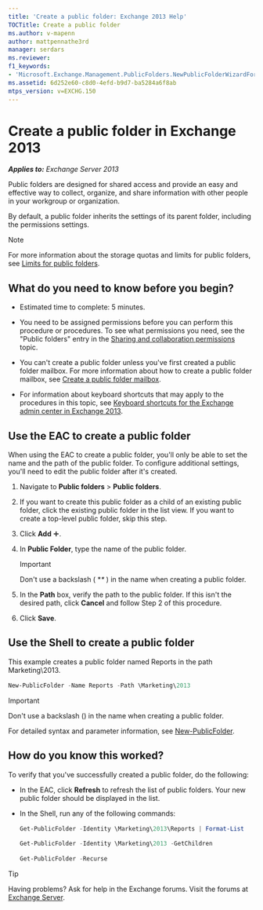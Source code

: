 ```yaml
---
title: 'Create a public folder: Exchange 2013 Help'
TOCTitle: Create a public folder
ms.author: v-mapenn
author: mattpennathe3rd
manager: serdars
ms.reviewer:
f1_keywords:
- 'Microsoft.Exchange.Management.PublicFolders.NewPublicFolderWizardForm.NewPublicFolderWizardPage'
ms.assetid: 6d252e60-c8d0-4efd-b9d7-ba5284a6f8ab
mtps_version: v=EXCHG.150
---
```


# Create a public folder in Exchange 2013

_**Applies to:** Exchange Server 2013_

Public folders are designed for shared access and provide an easy and effective way to collect, organize, and share information with other people in your workgroup or organization.

By default, a public folder inherits the settings of its parent folder, including the permissions settings.

> [!NOTE]
> For more information about the storage quotas and limits for public folders, see [Limits for public folders](limits-for-public-folders-exchange-2013-help.md).

## What do you need to know before you begin?

- Estimated time to complete: 5 minutes.

- You need to be assigned permissions before you can perform this procedure or procedures. To see what permissions you need, see the "Public folders" entry in the [Sharing and collaboration permissions](https://technet.microsoft.com/library/b7fa4b7c-1266-45bd-a14b-f66be0459cc5.aspx) topic.

- You can't create a public folder unless you've first created a public folder mailbox. For more information about how to create a public folder mailbox, see [Create a public folder mailbox](create-public-folder-mailbox-exchange-2013-help.md).

- For information about keyboard shortcuts that may apply to the procedures in this topic, see [Keyboard shortcuts for the Exchange admin center in Exchange 2013](keyboard-shortcuts-in-the-exchange-admin-center-2013-help.md).

## Use the EAC to create a public folder

When using the EAC to create a public folder, you'll only be able to set the name and the path of the public folder. To configure additional settings, you'll need to edit the public folder after it's created.

1. Navigate to **Public folders** \> **Public folders**.

2. If you want to create this public folder as a child of an existing public folder, click the existing public folder in the list view. If you want to create a top-level public folder, skip this step.

3. Click **Add** ![Add Icon](images/ITPro_EAC_AddIcon.gif).

4. In **Public Folder**, type the name of the public folder.

    > [!IMPORTANT]
    > Don't use a backslash ( **\** ) in the name when creating a public folder.

5. In the **Path** box, verify the path to the public folder. If this isn't the desired path, click **Cancel** and follow Step 2 of this procedure.

6. Click **Save**.

## Use the Shell to create a public folder

This example creates a public folder named Reports in the path Marketing\2013.

```powershell
New-PublicFolder -Name Reports -Path \Marketing\2013
```

> [!IMPORTANT]
> Don't use a backslash (\) in the name when creating a public folder.

For detailed syntax and parameter information, see [New-PublicFolder](https://docs.microsoft.com/powershell/module/exchange/sharing-and-collaboration/new-publicfolder).

## How do you know this worked?

To verify that you've successfully created a public folder, do the following:

- In the EAC, click **Refresh** to refresh the list of public folders. Your new public folder should be displayed in the list.

- In the Shell, run any of the following commands:

  ```powershell
  Get-PublicFolder -Identity \Marketing\2013\Reports | Format-List
  ```

  ```powershell
  Get-PublicFolder -Identity \Marketing\2013 -GetChildren
  ```

  ```powershell
  Get-PublicFolder -Recurse
  ```

> [!TIP]
> Having problems? Ask for help in the Exchange forums. Visit the forums at [Exchange Server](https://go.microsoft.com/fwlink/p/?linkId=60612).
